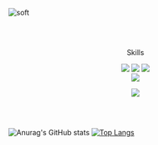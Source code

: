 ![soft](https://capsule-render.vercel.app/api?type=soft&color=auto&text=Dev%20Jin&fontSize=40&animation=twinkling)

<br><br>

<p align='center'>Skills</p>
<p align='center'>
 <img src="https://img.shields.io/badge/HTML-E34F26?style=flat&logo=HTML&logoColor=white"/>
 <img src="https://img.shields.io/badge/CSS3-1572B6?style=flat&logo=CSS&logoColor=white"/>
 <img src="https://img.shields.io/badge/JavaScript-F7DF1E?style=flat&logo=JavaScript&logoColor=white"/>
 <br>
 <img src="https://img.shields.io/badge/React-61DAFB?style=flat&logo=React&logoColor=white"/>
</p>
<p align='center'>
  <img src="https://img.shields.io/badge/Notion-000000?style=flat&logo=Notion&logoColor=white"/>
</p>
  
<br><br>


![Anurag's GitHub stats](https://github-readme-stats.vercel.app/api?username=nara04040&show_icons=true&theme=dracula)
[![Top Langs](https://github-readme-stats.vercel.app/api/top-langs/?username=anuraghazra&layout=compact)](https://github.com/anuraghazra/github-readme-stats)


